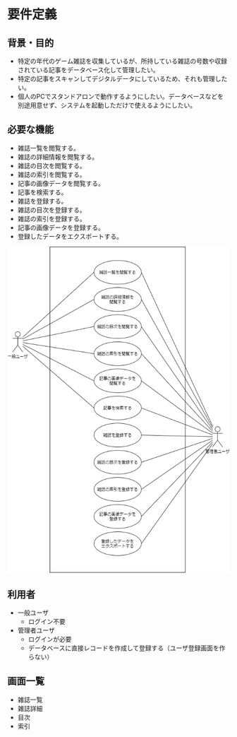 # 要件定義

## 背景・目的
- 特定の年代のゲーム雑誌を収集しているが、所持している雑誌の号数や収録されている記事をデータベース化して管理したい。
- 特定の記事をスキャンしてデジタルデータにしているため、それも管理したい。
- 個人のPCでスタンドアロンで動作するようにしたい。データベースなどを別途用意せず、システムを起動しただけで使えるようにしたい。

## 必要な機能
- 雑誌一覧を閲覧する。
- 雑誌の詳細情報を閲覧する。
- 雑誌の目次を閲覧する。
- 雑誌の索引を閲覧する。
- 記事の画像データを閲覧する。
- 記事を検索する。
- 雑誌を登録する。
- 雑誌の目次を登録する。
- 雑誌の索引を登録する。
- 記事の画像データを登録する。
- 登録したデータをエクスポートする。

![ユースケース図](usecase.png)

## 利用者
- 一般ユーザ
  - ログイン不要
- 管理者ユーザ
  - ログインが必要
  - データベースに直接レコードを作成して登録する（ユーザ登録画面を作らない）

## 画面一覧
- 雑誌一覧
- 雑誌詳細
- 目次
- 索引
